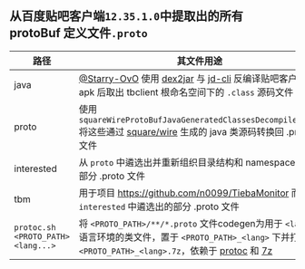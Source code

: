 ## 从百度贴吧客户端`12.35.1.0`中提取出的所有 protoBuf 定义文件`.proto`

|路径|其文件用途|
|---|---|
|java|[@Starry-OvO](https://github.com/Starry-OvO) 使用 [dex2jar](https://github.com/ThexXTURBOXx/dex2jar) 与 [jd-cli](https://github.com/intoolswetrust/jd-cli) 反编译贴吧客户端 apk 后取出 tbclient 根命名空间下的 `.class` 源码文件|
|proto|使用 `squareWireProtoBufJavaGeneratedClassesDecompiler.php` 将这些通过 [square/wire](https://github.com/square/wire) 生成的 java 类源码转换回 .proto 文件|
|interested|从 `proto` 中遴选出并重新组织目录结构和 namespace了 的部分 .proto 文件|
|tbm|用于项目 https://github.com/n0099/TiebaMonitor 而从 `interested` 中遴选出的部分 .proto 文件|
|`protoc.sh <PROTO_PATH> <lang...>`|将 `<PROTO_PATH>/**/*.proto` 文件codegen为用于 `<lang>` 语言环境的类文件，置于 `<PROTO_PATH>_<lang>` 下并打包为 `<PROTO_PATH>_<lang>.7z`，依赖于 [protoc](https://github.com/protocolbuffers/protobuf/releases) 和 [7z](https://7-zip.org/download.html) |
